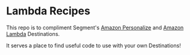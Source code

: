 # Lambda Recipes

This repo is to compliment Segment's [Amazon Personalize](https://segment.com/docs/destinations/amazon-personalize/) and [Amazon Lambda](https://segment.com/docs/destinations/amazon-lambda/) Destinations.

It serves a place to find useful code to use with your own Destinations!
